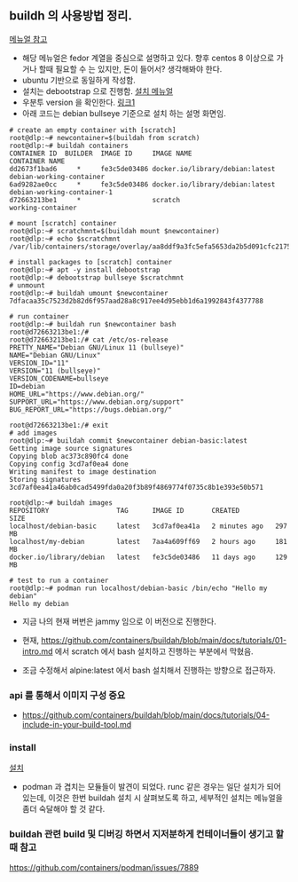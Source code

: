 ## buildh 의 사용방법 정리.

[메뉴얼 참고](https://github.com/containers/buildah/blob/main/docs/tutorials/01-intro.md)

- 해당 메뉴얼은 fedor 계열을 중심으로 설명하고 있다. 향후 centos 8 이상으로 가거나 할때 필요할 수 는 있지만, 돈이 들어서? 생각해봐야 한다.
- ubuntu 기반으로 동일하게 작성함.
- 설치는 debootstrap 으로 진행함. [설치 메뉴얼](https://manpages.ubuntu.com/manpages/jammy/man8/debootstrap.8.html)
- 우분투 version 을 확인한다. [링크1](https://www.delftstack.com/ko/howto/linux/how-to-check-the-version-of-ubuntu/)
- 아래 코드는 debian bullseye 기준으로 설치 하는 설명 화면임.

```
# create an empty container with [scratch]
root@dlp:~# newcontainer=$(buildah from scratch)
root@dlp:~# buildah containers
CONTAINER ID  BUILDER  IMAGE ID     IMAGE NAME                       CONTAINER NAME
dd2673f1bad6     *     fe3c5de03486 docker.io/library/debian:latest  debian-working-container
6ad9282ae0cc     *     fe3c5de03486 docker.io/library/debian:latest  debian-working-container-1
d72663213be1     *                  scratch                          working-container

# mount [scratch] container
root@dlp:~# scratchmnt=$(buildah mount $newcontainer)
root@dlp:~# echo $scratchmnt
/var/lib/containers/storage/overlay/aa8ddf9a3fc5efa5653da2b5d091cfc21759e18c7db1945caf30ce42f98319f6/merged

# install packages to [scratch] container
root@dlp:~# apt -y install debootstrap
root@dlp:~# debootstrap bullseye $scratchmnt
# unmount
root@dlp:~# buildah umount $newcontainer
7dfacaa35c7523d2b82d6f957aad28a8c917ee4d95ebb1d6a1992843f4377788

# run container
root@dlp:~# buildah run $newcontainer bash
root@d72663213be1:/#
root@d72663213be1:/# cat /etc/os-release
PRETTY_NAME="Debian GNU/Linux 11 (bullseye)"
NAME="Debian GNU/Linux"
VERSION_ID="11"
VERSION="11 (bullseye)"
VERSION_CODENAME=bullseye
ID=debian
HOME_URL="https://www.debian.org/"
SUPPORT_URL="https://www.debian.org/support"
BUG_REPORT_URL="https://bugs.debian.org/"

root@d72663213be1:/# exit
# add images
root@dlp:~# buildah commit $newcontainer debian-basic:latest
Getting image source signatures
Copying blob ac373c890fc4 done
Copying config 3cd7af0ea4 done
Writing manifest to image destination
Storing signatures
3cd7af0ea41a46ab0cad5499fda0a20f3b89f4869774f0735c8b1e393e50b571

root@dlp:~# buildah images
REPOSITORY                 TAG      IMAGE ID       CREATED         SIZE
localhost/debian-basic     latest   3cd7af0ea41a   2 minutes ago   297 MB
localhost/my-debian        latest   7aa4a609ff69   2 hours ago     181 MB
docker.io/library/debian   latest   fe3c5de03486   11 days ago     129 MB

# test to run a container
root@dlp:~# podman run localhost/debian-basic /bin/echo "Hello my debian"
Hello my debian
```

- 지금 나의 현재 버번은 jammy 임으로 이 버전으로 진행한다.

- 현재, https://github.com/containers/buildah/blob/main/docs/tutorials/01-intro.md 에서 scratch 에서 bash 설치하고 진행하는 부분에서 막혔음.
- 조금 수정해서 alpine:latest 에서 bash 설치해서 진행하는 방향으로 접근하자.

### api 를 통해서 이미지 구성 중요
- https://github.com/containers/buildah/blob/main/docs/tutorials/04-include-in-your-build-tool.md

### install
[설치](https://github.com/containers/buildah/blob/main/install.md)

- podman 과 겹치는 모듈들이 발견이 되었다. runc 같은 경우는 일단 설치가 되어 있는데, 이것은 한번 buildah 설치 시 살펴보도록 하고, 세부적인 설치는 메뉴얼을 좀더 숙달해야 할 것 같다.


### buildah 관련 build 및 디버깅 하면서 지저분하게 컨테이너들이 생기고 할때 참고
https://github.com/containers/podman/issues/7889
